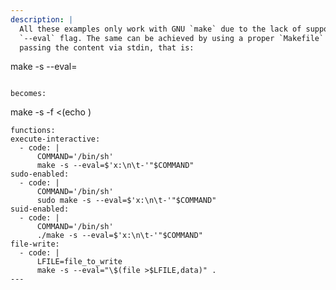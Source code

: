 ```yaml
---
description: |
  All these examples only work with GNU `make` due to the lack of support of the
  `--eval` flag. The same can be achieved by using a proper `Makefile` of by
  passing the content via stdin, that is:

  ```
  make -s --eval=<commands>
  ```

  becomes:

  ```
  make -s -f <(echo <commands>)
  ```
functions:
  execute-interactive:
    - code: |
        COMMAND='/bin/sh'
        make -s --eval=$'x:\n\t-'"$COMMAND"
  sudo-enabled:
    - code: |
        COMMAND='/bin/sh'
        sudo make -s --eval=$'x:\n\t-'"$COMMAND"
  suid-enabled:
    - code: |
        COMMAND='/bin/sh'
        ./make -s --eval=$'x:\n\t-'"$COMMAND"
  file-write:
    - code: |
        LFILE=file_to_write
        make -s --eval="\$(file >$LFILE,data)" .
---
```

